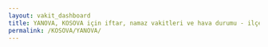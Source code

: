 ```yaml
---
layout: vakit_dashboard
title: YANOVA, KOSOVA için iftar, namaz vakitleri ve hava durumu - ilçe/eyalet seç
permalink: /KOSOVA/YANOVA/
---
```


<script type="text/javascript">
  var GLOBAL_COUNTRY = 'KOSOVA';
  var GLOBAL_CITY = 'YANOVA';
  var GLOBAL_STATE = '';
  var lat = 72;
  var lon = 21;
</script>
